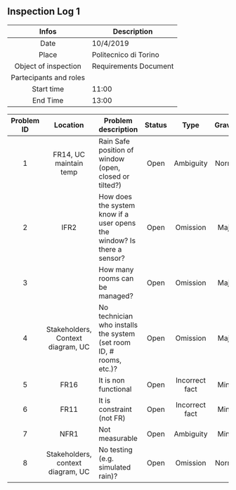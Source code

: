 ## Inspection Log 1
| Infos | Description |
|:-----:| ----------- |
| Date | 10/4/2019 |
| Place | Politecnico di Torino |
| Object of inspection| Requirements Document |
| Partecipants and roles|  |
| Start time | 11:00 |
| End Time | 13:00 |  


| Problem ID | Location | Problem description | Status | Type | Gravity |
|:----------:|:--------:| ------------------- |:------:|:----:|:-------:|
| 1 | FR14, UC maintain temp | Rain Safe position of window (open, closed or tilted?) | Open | Ambiguity | Normal |
| 2 | IFR2 | How does the system know if a user opens the window? Is there a sensor? | Open | Omission | Major |
| 3 |  | How many rooms can be managed? | Open | Omission | Major |
| 4 | Stakeholders, Context diagram, UC | No technician who installs the system (set room ID, # rooms, etc.)? | Open | Omission | Major |
| 5 | FR16 | It is non functional | Open | Incorrect fact | Minor |
| 6 | FR11 | It is constraint (not FR) | Open | Incorrect fact | Minor |
| 7 | NFR1 | Not measurable | Open | Ambiguity | Minor |
| 8 | Stakeholders, context diagram, UC | No testing (e.g. simulated rain)? | Open | Omission | Normal |